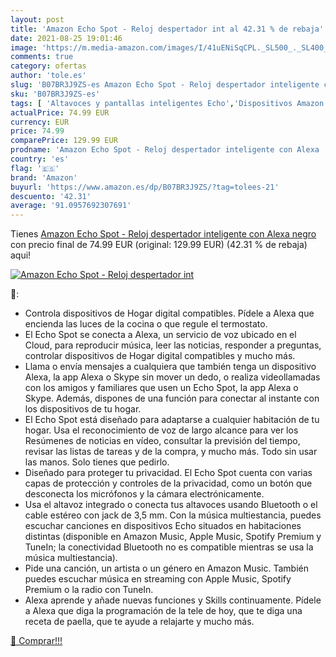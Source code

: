 ```yaml
---
layout: post
title: 'Amazon Echo Spot - Reloj despertador int al 42.31 % de rebaja'
date: 2021-08-25 19:01:46
image: 'https://m.media-amazon.com/images/I/41uENiSqCPL._SL500_._SL400_.jpg'
comments: true
category: ofertas
author: 'tole.es'
slug: 'B07BR3J9ZS-es Amazon Echo Spot - Reloj despertador inteligente con Alexa...'
sku: 'B07BR3J9ZS-es'
tags: [ 'Altavoces y pantallas inteligentes Echo','Dispositivos Amazon','Dispositivos Amazon y Accesorios','Pantallas inteligentes','alexa','amazon','echo', ]
actualPrice: 74.99 EUR
currency: EUR
price: 74.99
comparePrice: 129.99 EUR
prodname: 'Amazon Echo Spot - Reloj despertador inteligente con Alexa  negro'
country: 'es'
flag: '🇪🇸'
brand: 'Amazon'
buyurl: 'https://www.amazon.es/dp/B07BR3J9ZS/?tag=tolees-21'
descuento: '42.31'
average: '91.0957692307691'
---
```


Tienes [Amazon Echo Spot - Reloj despertador inteligente con Alexa  negro](https://www.amazon.es/dp/B07BR3J9ZS/?tag=tolees-21) con precio final de  74.99 EUR (original: 129.99 EUR) (42.31 %  de rebaja) aqui!

[![Amazon Echo Spot - Reloj despertador int](https://m.media-amazon.com/images/I/41uENiSqCPL._SL500_._SL400_.jpg)](https://www.amazon.es/dp/B07BR3J9ZS/?tag=tolees-21)

🔎:

- Controla dispositivos de Hogar digital compatibles. Pídele a Alexa que encienda las luces de la cocina o que regule el termostato.
- El Echo Spot se conecta a Alexa, un servicio de voz ubicado en el Cloud, para reproducir música, leer las noticias, responder a preguntas, controlar dispositivos de Hogar digital compatibles y mucho más.
- Llama o envía mensajes a cualquiera que también tenga un dispositivo Alexa, la app Alexa o Skype sin mover un dedo, o realiza videollamadas con los amigos y familiares que usen un Echo Spot, la app Alexa o Skype. Además, dispones de una función para conectar al instante con los dispositivos de tu hogar.
- El Echo Spot está diseñado para adaptarse a cualquier habitación de tu hogar. Usa el reconocimiento de voz de largo alcance para ver los Resúmenes de noticias en vídeo, consultar la previsión del tiempo, revisar las listas de tareas y de la compra, y mucho más. Todo sin usar las manos. Solo tienes que pedirlo.
- Diseñado para proteger tu privacidad. El Echo Spot cuenta con varias capas de protección y controles de la privacidad, como un botón que desconecta los micrófonos y la cámara electrónicamente.
- Usa el altavoz integrado o conecta tus altavoces usando Bluetooth o el cable estéreo con jack de 3,5 mm. Con la música multiestancia, puedes escuchar canciones en dispositivos Echo situados en habitaciones distintas (disponible en Amazon Music, Apple Music, Spotify Premium y TuneIn; la conectividad Bluetooth no es compatible mientras se usa la música multiestancia).
- Pide una canción, un artista o un género en Amazon Music. También puedes escuchar música en streaming con Apple Music, Spotify Premium o la radio con TuneIn.
- Alexa aprende y añade nuevas funciones y Skills continuamente. Pídele a Alexa que diga la programación de la tele de hoy, que te diga una receta de paella, que te ayude a relajarte y mucho más.

[🛒 Comprar!!!](https://www.amazon.es/dp/B07BR3J9ZS/?tag=tolees-21)
